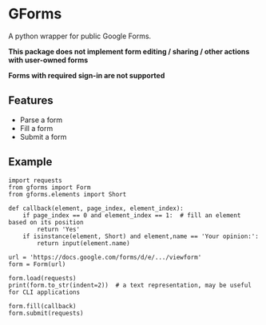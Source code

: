 # GForms

A python wrapper for public Google Forms.

**This package does not implement form editing / sharing / other actions with user-owned forms**

**Forms with required sign-in are not supported**

## Features

- Parse a form
- Fill a form
- Submit a form

## Example

```python3
import requests
from gforms import Form
from gforms.elements import Short

def callback(element, page_index, element_index):
    if page_index == 0 and element_index == 1:  # fill an element based on its position
        return 'Yes'
    if isinstance(element, Short) and element,name == 'Your opinion:':
        return input(element.name)

url = 'https://docs.google.com/forms/d/e/.../viewform'
form = Form(url)

form.load(requests)
print(form.to_str(indent=2))  # a text representation, may be useful for CLI applications

form.fill(callback)
form.submit(requests)
```
